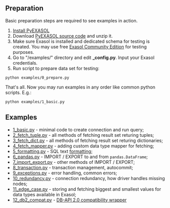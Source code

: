 ## Preparation
Basic preparation steps are required to see examples in action.

1. [Install PyEXASOL](/README.md#installation)
2. Download [PyEXASOL source code](https://github.com/badoo/pyexasol/archive/master.zip) and unzip it.
3. Make sure Exasol is installed and dedicated schema for testing is created. You may use free [Exasol Community Edition](https://www.exasol.com/portal/display/DOWNLOAD/Free+Trial) for testing purposes.
4. Go to "/examples/" directory and edit **\_config.py**. Input your Exasol credentials.
5. Run script to prepare data set for testing:
```
python examples/0_prepare.py
```

That's all. Now you may run examples in any order like common python scripts. E.g.:
```
python examples/1_basic.py
```

## Examples

- [1_basic.py](/examples/1_basic.py) - minimal code to create connection and run query;
- [2_fetch_tuple.py](/examples/2_fetch_tuple.py) - all methods of fetching result set returing tuples;
- [3_fetch_dict.py](/examples/3_fetch_dict.py) - all methods of fetching result set returing dictionaries;
- [4_fetch_mapper.py](/examples/4_fetch_mapper.py) - adding custom data type mapper for fetching;
- [5_formatting.py](/examples/5_formatting.py) - SQL text [formatting](/docs/SQL_FORMATTING.md);
- [6_pandas.py](/examples/6_pandas.py) - IMPORT / EXPORT to and from `pandas.DataFrame`;
- [7_import_export.py](/examples/7_import_export.py) - other methods of IMPORT / EXPORT;
- [8_transaction.py](/examples/8_transaction.py) - transaction management, autocommit;
- [9_exceptions.py](/examples/9_exceptions.py) - error handling, common errors;
- [10_redundancy.py](/examples/10_redundancy.py) - connection redundancy, how driver handles missing nodes;
- [11_edge_case.py](/examples/11_edge_case.py) - storing and fetching biggest and smallest values for data types available in Exasol;
- [12_db2_compat.py](/examples/12_db2_compat.py) - [DB-API 2.0 compatibility wrapper](/docs/DBAPI_COMPAT.md)
